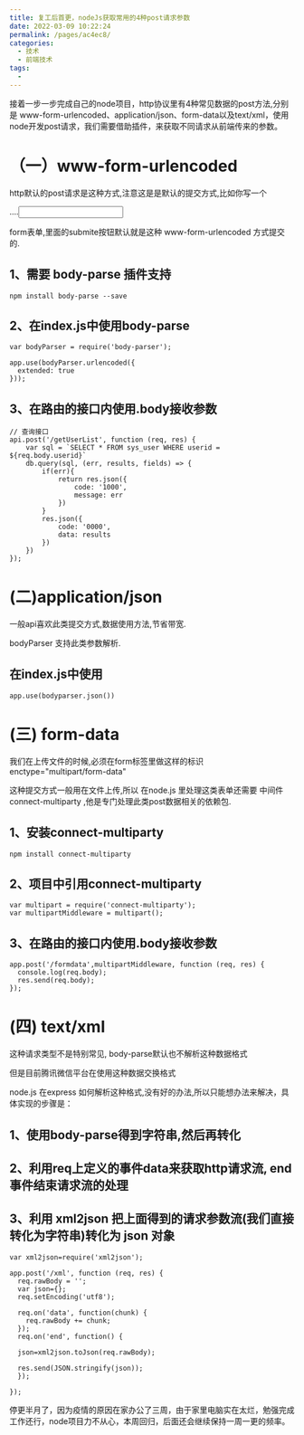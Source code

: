 ```yaml
---
title: 复工后首更，nodeJs获取常用的4种post请求参数
date: 2022-03-09 10:22:24
permalink: /pages/ac4ec8/
categories:
  - 技术
  - 前端技术
tags:
  - 
---
```

接着一步一步完成自己的node项目，http协议里有4种常见数据的post方法,分别是
www-form-urlencoded、application/json、form-data以及text/xml，使用node开发post请求，我们需要借助插件，来获取不同请求从前端传来的参数。

# （一）www-form-urlencoded

http默认的post请求是这种方式,注意这是是默认的提交方式,比如你写一个<form>....<input type="submite" /></form> form表单,里面的submite按钮默认就是这种 www-form-urlencoded 方式提交的.

## 1、需要 body-parse 插件支持
    
    npm install body-parse --save
        
## 2、在index.js中使用body-parse
    
    var bodyParser = require('body-parser');
    
    app.use(bodyParser.urlencoded({    
      extended: true
    }));
    
## 3、在路由的接口内使用.body接收参数
    
    // 查询接口
    api.post('/getUserList', function (req, res) {
        var sql = `SELECT * FROM sys_user WHERE userid = ${req.body.userid}`
        db.query(sql, (err, results, fields) => {
            if(err){
                return res.json({
                    code: '1000',
                    message: err
                })
            }
            res.json({
                code: '0000',
                data: results
            })
        })
    });
    
# (二)application/json    

一般api喜欢此类提交方式,数据使用方法,节省带宽.

bodyParser 支持此类参数解析.

## 在index.js中使用
    
    app.use(bodyparser.json())
    
# (三) form-data
    
我们在上传文件的时候,必须在form标签里做这样的标识enctype="multipart/form-data"


这种提交方式一般用在文件上传,所以 在node.js 里处理这类表单还需要 中间件 connect-multiparty ,他是专门处理此类post数据相关的依赖包.
    
## 1、安装connect-multiparty
    
    npm install connect-multiparty

## 2、项目中引用connect-multiparty
    
    var multipart = require('connect-multiparty');
    var multipartMiddleware = multipart();
    
## 3、在路由的接口内使用.body接收参数
    
    app.post('/formdata',multipartMiddleware, function (req, res) {
      console.log(req.body);
      res.send(req.body);
    });

# (四) text/xml

这种请求类型不是特别常见, body-parse默认也不解析这种数据格式

但是目前腾讯微信平台在使用这种数据交换格式

node.js 在express 如何解析这种格式,没有好的办法,所以只能想办法来解决，具体实现的步骤是：

## 1、使用body-parse得到字符串,然后再转化

## 2、利用req上定义的事件data来获取http请求流, end 事件结束请求流的处理

## 3、利用 xml2json 把上面得到的请求参数流(我们直接转化为字符串)转化为 json 对象

    
    var xml2json=require('xml2json');
    
    app.post('/xml', function (req, res) {
      req.rawBody = '';
      var json={};
      req.setEncoding('utf8');
    
      req.on('data', function(chunk) { 
        req.rawBody += chunk;
      });
      req.on('end', function() {
    
      json=xml2json.toJson(req.rawBody);
      
      res.send(JSON.stringify(json));
      });
      
    });
    
停更半月了，因为疫情的原因在家办公了三周，由于家里电脑实在太烂，勉强完成工作还行，node项目力不从心，本周回归，后面还会继续保持一周一更的频率。
    